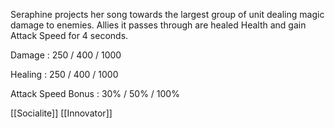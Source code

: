 Seraphine projects her song towards the largest group of unit dealing magic damage to enemies. Allies it passes through are healed Health and gain Attack Speed for 4 seconds.

Damage : 250 / 400 / 1000

Healing : 250 / 400 / 1000

Attack Speed Bonus : 30% / 50% / 100%

[[Socialite]]
[[Innovator]]
